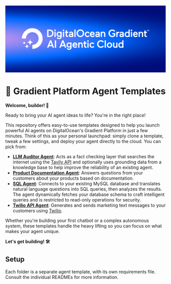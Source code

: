 ![Header image for the DigitalOcean Gradient AI Agentic Cloud](img/do_gradient_ai_agentic_cloud.svg)

# 🚀 Gradient Platform Agent Templates
**Welcome, builder! 👋**

Ready to bring your AI agent ideas to life? You're in the right place!

This repository offers easy-to-use templates designed to help you launch powerful AI agents on DigitalOcean's Gradient Platform in just a few minutes. Think of this as your personal launchpad: simply clone a template, tweak a few settings, and deploy your agent directly to the cloud. You can pick from:
- **[LLM Auditor Agent](llm-auditor)**: Acts as a fact checking layer that searches the internet using the [Tavily API](https://www.tavily.com/) and optionally uses grounding data from a knowledge base to help improve the reliability of an existing agent.
- **[Product Documentation Agent](pdocs-agent)**: Answers questions from your customers about your products based on documentation.
- **[SQL Agent](sql-agent)**: Connects to your existing MySQL database and translates natural language questions into SQL queries, then analyzes the results. The agent dynamically fetches your database schema to craft intelligent queries and is restricted to read-only operations for security.
- **[Twilio API Agent](twilio-api-agent)**: Generates and sends marketing text messages to your customers using [Twilio](https://www.twilio.com/).

Whether you're building your first chatbot or a complex autonomous system, these templates handle the heavy lifting so you can focus on what makes your agent unique.

**Let's get building! 🛠️**

## Setup
Each folder is a separate agent template, with its own requirements file. Consult the individual READMEs for more information. 

